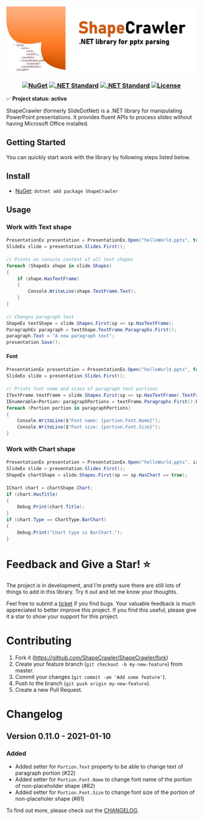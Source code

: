 <h3 align="center">

![ShapeCrawler](/resources/readme.png)

</h3>

<h3 align="center">

[![NuGet](https://img.shields.io/nuget/v/ShapeCrawler?color=blue)](https://www.nuget.org/packages/ShapeCrawler) [![.NET Standard](https://img.shields.io/badge/.NET%20Core-2.0-blue)](#) [![.NET Standard](https://img.shields.io/badge/.NET%20Standard-%3E%3D%202.0-blue.svg)](#) [![License](https://img.shields.io/badge/license-MIT-blue.svg)](LICENSE) 

</h3>

✅ **Project status: active**

ShapeCrawler (formerly SlideDotNet) is a .NET library for manipulating PowerPoint presentations. It provides fluent APIs to process slides without having Microsoft Office installed.

## Getting Started
You can quickly start work with the library by following steps listed below.
## Install

- [NuGet](https://nuget.org/packages/ShapeCrawler): `dotnet add package ShapeCrawler`

## Usage
### Work with Text shape
```C#
PresentationEx presentation = PresentationEx.Open("helloWorld.pptx", true);
SlideEx slide = presentation.Slides.First();

// Prints on console content of all text shapes
foreach (ShapeEx shape in slide.Shapes)
{
    if (shape.HasTextFrame)
    {
        Console.WriteLine(shape.TextFrame.Text);
    }
}

// Changes paragraph text
ShapeEx textShape = slide.Shapes.First(sp => sp.HasTextFrame);
ParagraphEx paragraph = textShape.TextFrame.Paragraphs.First();
paragraph.Text = "A new paragraph text";
presentation.Save();
```

#### Font
```C#
PresentationEx presentation = PresentationEx.Open("helloWorld.pptx", false);
SlideEx slide = presentation.Slides.First();

// Prints font name and sizes of paragraph text portions
ITextFrame textFrame = slide.Shapes.First(sp => sp.HasTextFrame).TextFrame;
IEnumerable<Portion> paragraphPortions = textFrame.Paragraphs.First().Portions;
foreach (Portion portion in paragraphPortions)
{
    Console.WriteLine($"Font name: {portion.Font.Name}");
    Console.WriteLine($"Font size: {portion.Font.Size}");
}
```
### Work with Chart shape
```C#
PresentationEx presentation = PresentationEx.Open("helloWorld.pptx", isEditable: false);
SlideEx slide = presentation.Slides.First();
ShapeEx chartShape = slide.Shapes.First(sp => sp.HasChart == true);

IChart chart = chartShape.Chart;
if (chart.HasTitle)
{
    Debug.Print(chart.Title);
}
if (chart.Type == ChartType.BarChart)
{
    Debug.Print("Chart type is BarChart.");
}
```
# Feedback and Give a Star! :star:
The project is in development, and I’m pretty sure there are still lots of things to add in this library. Try it out and let me know your thoughts.

Feel free to submit a [ticket](https://github.com/ShapeCrawler/ShapeCrawler/issues) if you find bugs. Your valuable feedback is much appreciated to better improve this project. If you find this useful, please give it a star to show your support for this project. 

# Contributing
1. Fork it (https://github.com/ShapeCrawler/ShapeCrawler/fork)
2. Create your feature branch (`git checkout -b my-new-feature`) from master.
3. Commit your changes (`git commit -am 'Add some feature'`).
4. Push to the branch (`git push origin my-new-feature`).
5. Create a new Pull Request.

# Changelog
## Version 0.11.0 - 2021-01-10
### Added
- Added setter for `Portion.Text` property to be able to change text of paragraph portion (#22)
- Added setter for `Portion.Font.Name` to change font name of the portion of non-placeholder shape (#82)
- Added setter for `Portion.Font.Size` to change font size of the portion of non-placeholer shape (#81)

To find out more, please check out the [CHANGELOG](https://github.com/ShapeCrawler/ShapeCrawler/blob/master/CHANGELOG.md).
